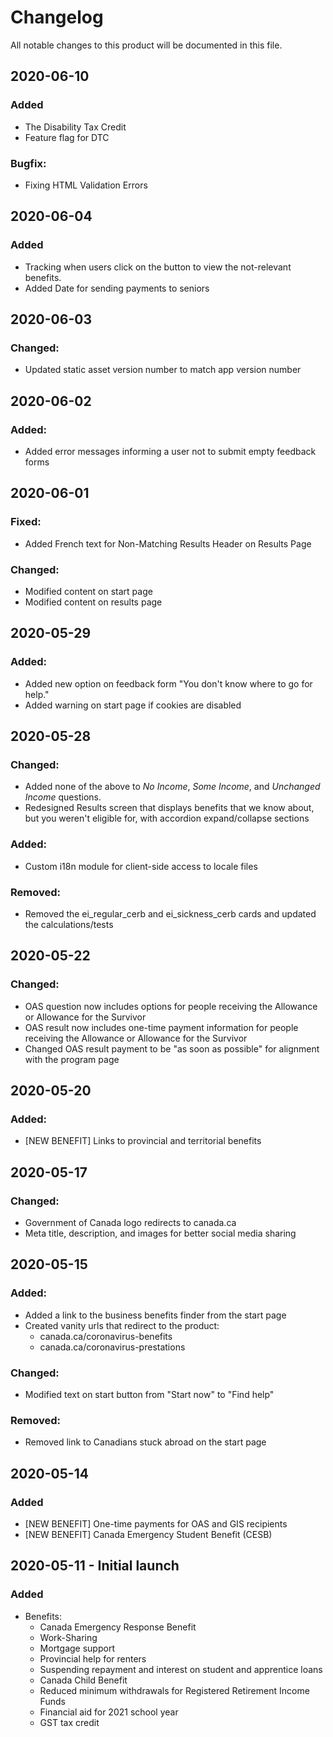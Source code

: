 # Changelog
All notable changes to this product will be documented in this file.

## 2020-06-10

### Added
* The Disability Tax Credit
* Feature flag for DTC
### Bugfix: 
* Fixing HTML Validation Errors

## 2020-06-04

### Added 
* Tracking when users click on the button to view the not-relevant benefits.
* Added Date for sending payments to seniors

## 2020-06-03

### Changed:
* Updated static asset version number to match app version number

## 2020-06-02

### Added:
* Added error messages informing a user not to submit empty feedback forms

## 2020-06-01

### Fixed:
* Added French text for Non-Matching Results Header on Results Page

### Changed: 
* Modified content on start page
* Modified content on results page

## 2020-05-29

### Added:
* Added new option on feedback form "You don't know where to go for help."
* Added warning on start page if cookies are disabled

## 2020-05-28

### Changed:
* Added none of the above to *No Income*, *Some Income*, and *Unchanged Income* questions.
* Redesigned Results screen that displays benefits that we know about, but you weren't eligible for, with accordion expand/collapse sections

### Added:
* Custom i18n module for client-side access to locale files

### Removed:
* Removed the ei_regular_cerb and ei_sickness_cerb cards and updated the calculations/tests

## 2020-05-22

### Changed:
* OAS question now includes options for people receiving the Allowance or Allowance for the Survivor  
* OAS result now includes one-time payment information for people receiving the Allowance or Allowance for the Survivor 
* Changed OAS result payment to be "as soon as possible" for alignment with the program page 

## 2020-05-20

### Added: 
* [NEW BENEFIT] Links to provincial and territorial benefits

## 2020-05-17

### Changed: 
* Government of Canada logo redirects to canada.ca 
* Meta title, description, and images for better social media sharing 

## 2020-05-15

### Added: 
* Added a link to the business benefits finder from the start page
* Created vanity urls that redirect to the product:
  * canada.ca/coronavirus-benefits
  * canada.ca/coronavirus-prestations 

### Changed: 
* Modified text on start button from "Start now" to "Find help" 

### Removed: 
* Removed link to Canadians stuck abroad on the start page 

## 2020-05-14

### Added
 * [NEW BENEFIT] One-time payments for OAS and GIS recipients
 * [NEW BENEFIT] Canada Emergency Student Benefit (CESB)

## 2020-05-11 - Initial launch 

### Added 
* Benefits:
  * Canada Emergency Response Benefit
  * Work-Sharing
  * Mortgage support
  * Provincial help for renters
  * Suspending repayment and interest on student and apprentice loans
  * Canada Child Benefit
  * Reduced minimum withdrawals for Registered Retirement Income Funds
  * Financial aid for 2021 school year
  * GST tax credit
